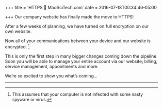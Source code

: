 +++
title = 'HTTPS 💖 MadSciTech.com'
date = 2016-07-18T00:34:46-05:00

+++
Our company website has finally made the move to HTTPS!

After a few weeks of planning, we have turned on full encryption on our own website.

Now all of your communications between your device and our website is encrypted. [^1]

This is only the first step in many bigger changes coming down the pipeline. Soon you will be able to manage your entire account via our website; billing, service management, appointments and more.

We’re so excited to show you what’s coming…

---
[^1]: This assumes that your computer is not infected with some nasty spyware or virus.